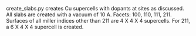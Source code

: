 create_slabs.py creates Cu supercells with dopants at sites as discussed. All slabs are created with a vacuum of 10 A.
Facets: 100, 110, 111, 211. Surfaces of all miller indices other than 211 are 4 X 4 X 4 supercells. For 211, a 6 X 4 X 4 supercell is created.
